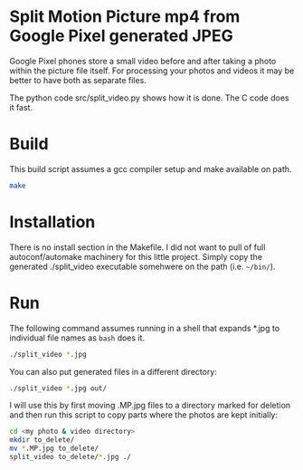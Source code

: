 # Split Motion Picture mp4 from Google Pixel generated JPEG

Google Pixel phones store a small video before and after taking a photo within the picture file itself. 
For processing your photos and videos it may be better to have both as separate files.

The python code src/split_video.py shows how it is done.
The C code does it fast.

# Build
This build script assumes a gcc compiler setup and make available on path.
```bash
make
```

# Installation
There is no install section in the Makefile. I did not want to pull of full autoconf/automake machinery for this little project.
Simply copy the generated ./split_video executable somehwere on the path (i.e. `~/bin/`).

# Run

The following command assumes running in a shell that expands *.jpg to individual file names as `bash` does it.
```bash
./split_video *.jpg
```

You can also put generated files in a different directory:
```bash
./split_video *.jpg out/
```

I will use this by first moving .MP.jpg files to a directory marked for deletion 
and then run this script to copy parts where the photos are kept initially:
```bash
cd <my photo & video directory>
mkdir to_delete/
mv *.MP.jpg to_delete/
split_video to_delete/*.jpg ./
```
